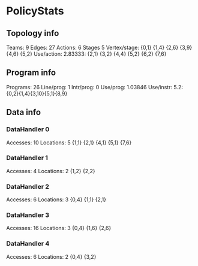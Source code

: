 # PolicyStats
## Topology info
Teams:		9
Edges:		27
Actions:	6
Stages		5
Vertex/stage:	{0,1} {1,4} {2,6} {3,9} {4,6} {5,2} 
Use/action:	2.83333: {2,1} {3,2} {4,4} {5,2} {6,2} {7,6} 

## Program info
Programs:	26
Line/prog:	1
Intr/prog:	0
Use/prog:	1.03846
Use/instr:	5.2: {0,2}{1,4}{3,10}{5,1}{8,9}

## Data info

### DataHandler 0
Accesses:	10
Locations:	5
{1,1} {2,1} {4,1} {5,1} {7,6} 

### DataHandler 1
Accesses:	4
Locations:	2
{1,2} {2,2} 

### DataHandler 2
Accesses:	6
Locations:	3
{0,4} {1,1} {2,1} 

### DataHandler 3
Accesses:	16
Locations:	3
{0,4} {1,6} {2,6} 

### DataHandler 4
Accesses:	6
Locations:	2
{0,4} {3,2} 